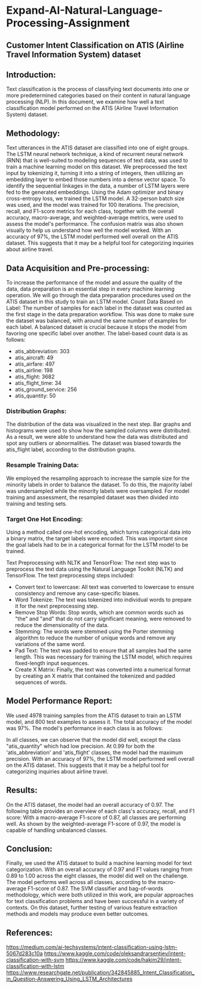 # Expand-AI-Natural-Language-Processing-Assignment

## Customer Intent Classification on ATIS (Airline Travel Information System) dataset

## Introduction:
Text classification is the process of classifying text documents into one or more predetermined categories based on their content in natural language processing (NLP). In this document, we examine how well a text classification model performed on the ATIS (Airline Travel Information System) dataset.

## Methodology:
Text utterances in the ATIS dataset are classified into one of eight groups. The LSTM neural network technique, a kind of recurrent neural network (RNN) that is well-suited to modeling sequences of text data, was used to train a machine learning model on this dataset. 
We preprocessed the text input by tokenizing it, turning it into a string of integers, then utilizing an embedding layer to embed those numbers into a dense vector space. To identify the sequential linkages in the data, a number of LSTM layers were fed to the generated embeddings.
Using the Adam optimizer and binary cross-entropy loss, we trained the LSTM model. A 32-person batch size was used, and the model was trained for 100 iterations.
The precision, recall, and F1-score metrics for each class, together with the overall accuracy, macro-average, and weighted-average metrics, were used to assess the model's performance. The confusion matrix was also shown visually to help us understand how well the model worked.
With an accuracy of 97%, the LSTM model performed well overall on the ATIS dataset. This suggests that it may be a helpful tool for categorizing inquiries about airline travel.


## Data Acquisition and Pre-processing:
To increase the performance of the model and assure the quality of the data, data preparation is an essential step in every machine learning operation. We will go through the data preparation procedures used on the ATIS dataset in this study to train an LSTM model.
Count Data Based on Label:
The number of samples for each label in the dataset was counted as the first stage in the data preparation workflow. This was done to make sure the dataset was balanced, with around the same number of examples for each label. A balanced dataset is crucial because it stops the model from favoring one specific label over another. The label-based count data is as follows:
- atis_abbreviation: 303
- atis_aircraft: 49
- atis_airfare: 497
- atis_airline: 198
- atis_flight: 3682
- atis_flight_time: 34
- atis_ground_service: 256
- atis_quantity: 50

### Distribution Graphs:
The distribution of the data was visualized in the next step. Bar graphs and histograms were used to show how the sampled columns were distributed. As a result, we were able to understand how the data was distributed and spot any outliers or abnormalities. The dataset was biased towards the atis_flight label, according to the distribution graphs.

### Resample Training Data:
We employed the resampling approach to increase the sample size for the minority labels in order to balance the dataset. To do this, the majority label was undersampled while the minority labels were oversampled. For model training and assessment, the resampled dataset was then divided into training and testing sets.


### Target One Hot Encoding:
Using a method called one-hot encoding, which turns categorical data into a binary matrix, the target labels were encoded. This was important since the goal labels had to be in a categorical format for the LSTM model to be trained.

Text Preprocessing with NLTK and TensorFlow:
The next step was to preprocess the text data using the Natural Language Toolkit (NLTK) and TensorFlow. The text preprocessing steps included:
- Convert text to lowercase: All text was converted to lowercase to ensure consistency and remove any case-specific biases.
- Word Tokenize: The text was tokenized into individual words to prepare it for the next preprocessing step.
- Remove Stop Words: Stop words, which are common words such as "the" and "and" that do not carry significant meaning, were removed to reduce the dimensionality of the data.
- Stemming: The words were stemmed using the Porter stemming algorithm to reduce the number of unique words and remove any variations of the same word.
- Pad Text: The text was padded to ensure that all samples had the same length. This was necessary for training the LSTM model, which requires fixed-length input sequences.
- Create X Matrix: Finally, the text was converted into a numerical format by creating an X matrix that contained the tokenized and padded sequences of words. 

## Model Performance Report:
We used 4978 training samples from the ATIS dataset to train an LSTM model, and 800 test examples to assess it. The total accuracy of the model was 97%.
The model's performance in each class is as follows:
 
In all classes, we can observe that the model did well, except the class "atis_quantity" which had low precision. At 0.99 for both the 'atis_abbreviation' and 'atis_flight' classes, the model had the maximum precision.
With an accuracy of 97%, the LSTM model performed well overall on the ATIS dataset. This suggests that it may be a helpful tool for categorizing inquiries about airline travel.

## Results:
On the ATIS dataset, the model had an overall accuracy of 0.97. The following table provides an overview of each class's accuracy, recall, and F1 score:
With a macro-average F1-score of 0.87, all classes are performing well. As shown by the weighted-average F1-score of 0.97, the model is capable of handling unbalanced classes.

## Conclusion:
Finally, we used the ATIS dataset to build a machine learning model for text categorization. With an overall accuracy of 0.97 and F1 values ranging from 0.89 to 1.00 across the eight classes, the model did well on the challenge. The model performs well across all classes, according to the macro-average F1-score of 0.87. The SVM classifier and bag-of-words methodology, which were both utilized in this work, are popular approaches for text classification problems and have been successful in a variety of contexts. On this dataset, further testing of various feature extraction methods and models may produce even better outcomes.

## References:
https://medium.com/ai-techsystems/intent-classification-using-lstm-5067d283c10a
https://www.kaggle.com/code/oleksandrarsentiev/intent-classification-with-svm
https://www.kaggle.com/code/hakim29/intent-classification-with-lstm
https://www.researchgate.net/publication/342845885_Intent_Classification_in_Question-Answering_Using_LSTM_Architectures
